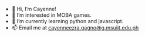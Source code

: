 - 👋 Hi, I’m Cayenne!
- 👀 I’m interested in MOBA games.
- 🌱 I’m currently learning python and javascript.
- 📫 Email me at cayenneezra.gagno@g.msuiit.edu.ph

<!---
kazeeeeen/kazeeeeen is a ✨ special ✨ repository because its `README.md` (this file) appears on your GitHub profile.
You can click the Preview link to take a look at your changes.
--->
